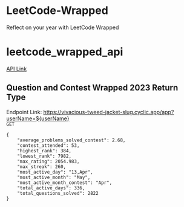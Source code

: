 # LeetCode-Wrapped

Reflect on your year with LeetCode Wrapped


# leetcode_wrapped_api

[API Link](https://vivacious-tweed-jacket-slug.cyclic.app/)

## Question and Contest Wrapped 2023 Return Type

Endpoint Link: https://vivacious-tweed-jacket-slug.cyclic.app/app?userName=${userName}  <br>
```GET```

```
{
    "average_problems_solved_contest": 2.68,
    "contest_attended": 53,
    "highest_rank": 384,
    "lowest_rank": 7982,
    "max_rating": 2054.983,
    "max_streak": 260,
    "most_active_day": "13,Apr",
    "most_active_month": "May",
    "most_active_month_contest": "Apr",
    "total_active_days": 336,
    "total_questions_solved": 2822
}
```


